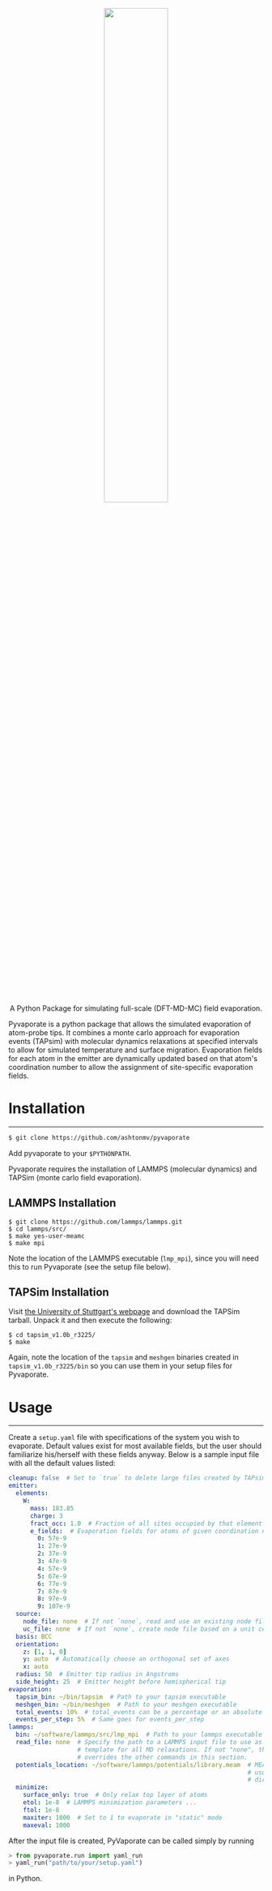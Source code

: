 <p align="center">
  <img src="https://s3.amazonaws.com/mashton/pyvaporate_logo.svg?" width="50%"/>
</p>
<p align="center">
  A Python Package for simulating full-scale (DFT-MD-MC) field evaporation.
</p>

Pyvaporate is a python package that allows the simulated evaporation of
atom-probe tips. It combines a monte carlo approach for evaporation events
(TAPsim) with molecular dynamics relaxations at specified intervals to allow
for simulated temperature and surface migration. Evaporation fields for each
atom in the emitter are dynamically updated based on that atom's coordination
number to allow the assignment of site-specific evaporation fields.

# Installation
------
```bash
$ git clone https://github.com/ashtonmv/pyvaporate
```

Add pyvaporate to your `$PYTHONPATH`.

Pyvaporate requires the installation of LAMMPS (molecular dynamics) and TAPSim
(monte carlo field evaporation).

## LAMMPS Installation

```
$ git clone https://github.com/lammps/lammps.git
$ cd lammps/src/
$ make yes-user-meamc
$ make mpi
```

Note the location of the LAMMPS executable (`lmp_mpi`), since you will need this
to run Pyvaporate (see the setup file below).

## TAPSim Installation

Visit [the University of Stuttgart's webpage](http://www.uni-stuttgart.de/imw/mp/forschung/atom_probe_RD_center/software.en.html)
and download the TAPSim tarball. Unpack it and then execute the following:

```
$ cd tapsim_v1.0b_r3225/
$ make
```

Again, note the location of the `tapsim` and `meshgen` binaries created in
`tapsim_v1.0b_r3225/bin` so you can use them in your setup files for Pyvaporate.

# Usage
------

Create a `setup.yaml` file with specifications of the system you wish to evaporate.
Default values exist for most available fields, but the user should familiarize
his/herself with these fields anyway. Below is a sample input file with all
the default values listed:

```yaml
cleanup: false  # Set to `true` to delete large files created by TAPsim
emitter:
  elements:
    W:
      mass: 183.85
      charge: 3
      fract_occ: 1.0  # Fraction of all sites occupied by that element
      e_fields:  # Evaporation fields for atoms of given coordination numbers
        0: 57e-9
        1: 27e-9
        2: 37e-9
        3: 47e-9
        4: 57e-9
        5: 67e-9
        6: 77e-9
        7: 87e-9
        8: 97e-9
        9: 107e-9
  source:
    node_file: none  # If not `none`, read and use an existing node file (specify path to file)
    uc_file: none  # If not `none`, create node file based on a unit cell in a common structure file format (POSCAR, XYZ, etc.)
  basis: BCC
  orientation:
    z: [1, 1, 0]
    y: auto  # Automatically choose an orthogonal set of axes
    x: auto
  radius: 50  # Emitter tip radius in Angstroms
  side_height: 25  # Emitter height before hemispherical tip
evaporation:
  tapsim_bin: ~/bin/tapsim  # Path to your tapsim executable
  meshgen_bin: ~/bin/meshgen  # Path to your meshgen executable
  total_events: 10%  # total_events can be a percentage or an absolute number of evaporated atoms
  events_per_step: 5%  # Same goes for events_per_step
lammps:
  bin: ~/software/lammps/src/lmp_mpi  # Path to your lammps executable
  read_file: none  # Specify the path to a LAMMPS input file to use as a
                   # template for all MD relaxations. If not "none", this
                   # overrides the other commands in this section.
  potentials_location: ~/software/lammps/potentials/library.meam  # MEAM library file. This file is
                                                                  # usually in your lammps/potentials
                                                                  # directory.
  minimize:
    surface_only: true  # Only relax top layer of atoms
    etol: 1e-8  # LAMMPS minimization parameters ...
    ftol: 1e-8
    maxiter: 1000  # Set to 1 to evaporate in "static" mode
    maxeval: 1000
```

After the input file is created, PyVaporate can be called simply by running

```python
> from pyvaporate.run import yaml_run
> yaml_run("path/to/your/setup.yaml")
```

in Python.

